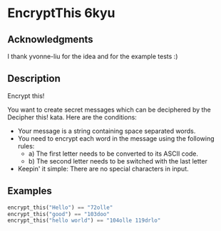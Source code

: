 # EncryptThis 6kyu

## Acknowledgments

I thank yvonne-liu for the idea and for the example tests :)

## Description

Encrypt this!

You want to create secret messages which can be deciphered by the Decipher this! kata. Here are the conditions:

- Your message is a string containing space separated words.
- You need to encrypt each word in the message using the following rules:
  - a) The first letter needs to be converted to its ASCII code.
  - b) The second letter needs to be switched with the last letter
- Keepin' it simple: There are no special characters in input.

## Examples

```python
encrypt_this("Hello") == "72olle"
encrypt_this("good") == "103doo"
encrypt_this("hello world") == "104olle 119drlo"
```
